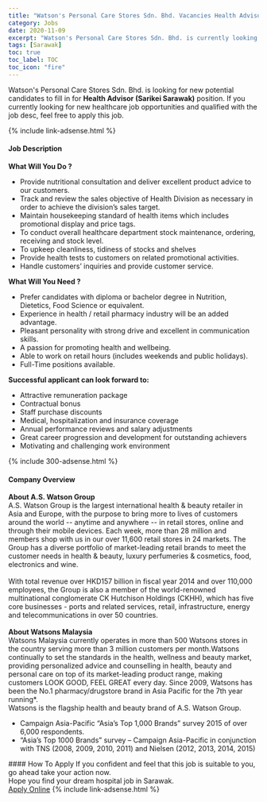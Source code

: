 ```yaml
---
title: "Watson's Personal Care Stores Sdn. Bhd. Vacancies Health Advisor (Sarikei Sarawak)" 
category: Jobs 
date: 2020-11-09 
excerpt: "Watson's Personal Care Stores Sdn. Bhd. is currently looking for suitable person to fill in the Health Advisor (Sarikei Sarawak) which positioned at Sarawak" 
tags: [Sarawak] 
toc: true 
toc_label: TOC 
toc_icon: "fire" 
--- 
```


<p>Watson's Personal Care Stores Sdn. Bhd. is looking for new potential candidates to fill in for <b>Health Advisor (Sarikei Sarawak)</b> position. If you currently looking for new healthcare job opportunities and qualified with the job desc, feel free to apply this job.
</p>{% include link-adsense.html %} 
<div><div><div><h4>Job Description</h4></div></div><div><div><span><div><div><div><strong>What Will You Do ?</strong></div><ul><li>Provide nutritional consultation and deliver excellent product advice to our customers.</li><li>Track and review the sales objective of Health Division as necessary in order to achieve the division&#8217;s sales target.</li><li>Maintain housekeeping standard of health items which includes promotional display and price tags.</li><li>To conduct overall healthcare department stock maintenance, ordering, receiving and stock level.</li><li>To upkeep cleanliness, tidiness of stocks and shelves</li><li>Provide health tests to customers on related promotional activities.</li><li>Handle customers&#8217; inquiries and provide customer service.</li></ul><div><strong>What Will You Need ?</strong></div><ul><li>Prefer candidates with diploma or bachelor degree in Nutrition, Dietetics, Food Science or equivalent.</li><li>Experience in health / retail pharmacy industry will be an added advantage.</li><li>Pleasant personality with strong drive and excellent in communication skills.</li><li>A passion for promoting health and wellbeing.</li><li>Able to work on retail hours (includes weekends and public holidays).</li><li>Full-Time positions available.</li></ul><strong>Successful applicant can look forward to:</strong><ul><li>Attractive remuneration package</li><li>Contractual bonus</li><li>Staff purchase discounts</li><li>Medical, hospitalization and insurance coverage</li><li>Annual performance reviews and salary adjustments</li><li>Great career progression and development for outstanding achievers</li><li>Motivating and challenging work environment</li></ul></div></div></span></div></div></div> 
{% include 300-adsense.html %} 
<div><div><div><h4>Company Overview</h4></div></div><div><div><span><div><div>
<strong>About A.S. Watson Group</strong></div>
<div>
	A.S. Watson Group is the largest international health &amp; beauty retailer in Asia and Europe, with the purpose to bring more to lives of customers around the world -- anytime and anywhere -- in retail stores, online and through their mobile devices. Each week, more than 28 million and members shop with us in our over 11,600 retail stores in 24 markets. The Group has a diverse portfolio of market-leading retail brands to meet the customer needs in health &amp; beauty, luxury perfumeries &amp; cosmetics, food, electronics and wine.</div>
<div>
<br>
	With total revenue over HKD157 billion in fiscal year 2014 and over 110,000 employees, the Group is also a member of the world-renowned multinational conglomerate CK Hutchison Holdings (CKHH), which has five core businesses - ports and related services, retail, infrastructure, energy and telecommunications in over 50 countries.<br>
<br>
<strong>About Watsons Malaysia</strong></div>
<div>
	Watsons Malaysia currently operates in more than 500 Watsons stores in the country serving more than 3 million customers per month.Watsons continually to set the standards in the health, wellness and beauty market, providing personalized advice and counselling in health, beauty and personal care on top of its market-leading product range, making customers LOOK GOOD, FEEL GREAT every day. Since 2009, Watsons has been the No.1 pharmacy/drugstore brand in Asia Pacific for the 7th year running*.<br>
	Watsons is the flagship health and beauty brand of A.S. Watson Group.</div>
<ul>
<li>
		Campaign Asia-Pacific &#8220;Asia&#8217;s Top 1,000 Brands&#8221; survey 2015 of over 6,000 respondents.</li>
<li>
		&#8220;Asia&#8217;s Top 1000 Brands&#8221; survey &#8211; Campaign Asia-Pacific in conjunction with TNS (2008, 2009, 2010, 2011) and Nielsen (2012, 2013, 2014, 2015)</li>
</ul></div></span></div></div></div> 
#### How To Apply 
If you confident and feel that this job is suitable to you, go ahead take your action now. <br/> 
Hope you find your dream hospital job in Sarawak. <br/> 
<a href="https://www.jobstreet.com.my/en/job/health-advisor-sarikei-sarawak-4420440?jobId=jobstreet-my-job-4420440&sectionRank=4&token=0~a35b1b76-7af3-4468-9149-d70d57c10bbb&fr=SRP%20View%20In%20New%20Ta" class="btn btn--warning" target="_blank" rel="nofollow noopenner">Apply Online</a> 
{% include link-adsense.html %} 
